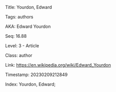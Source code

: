 Title:  Yourdon, Edward

Tags:   authors

AKA:    Edward Yourdon

Seq:    16.88

Level:  3 - Article

Class:  author

Link:   https://en.wikipedia.org/wiki/Edward_Yourdon

Timestamp: 20230209212849

Index:  Yourdon, Edward; 
